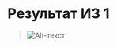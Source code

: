# Результат  ИЗ 1
> ![Alt-текст](https://sun9-16.userapi.com/mXhWdu-RpkeCx8gRbV-GsUgT0V1OPwFSfuF3JQ/XmSz0qbVqsM.jpg "Result")
